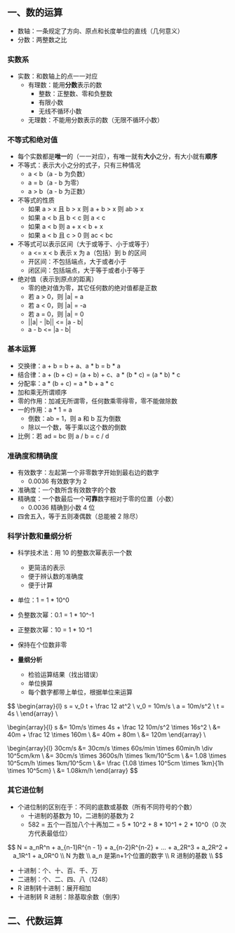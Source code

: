 ## 一、数的运算

* 数轴：一条规定了方向、原点和长度单位的直线（几何意义）
* 分数：两整数之比

### 实数系

* 实数：和数轴上的点一一对应
  * 有理数：能用**分数**表示的数
    * 整数：正整数、零和负整数
    * 有限小数
    * 无线不循环小数
  * 无理数：不能用分数表示的数（无限不循环小数）

### 不等式和绝对值

* 每个实数都是**唯一**的（一一对应），有唯一就有**大小**之分，有大小就有**顺序**
* 不等式：表示大小之分的式子，只有三种情况
  * a < b（a - b 为负数）
  * a = b（a - b 为零）
  * a > b（a - b 为正数）
* 不等式的性质
  * 如果 a > x 且 b > x 则 a + b > x 则 ab > x
  * 如果 a < b 且 b < c 则 a < c
  * 如果 a < b 则 a + x < b + x
  * 如果 a < b 且 c > 0 则 ac < bc
* 不等式可以表示区间（大于或等于、小于或等于）
  * a <= x < b 表示 x 为 a（包括）到 b 的区间
  * 开区间：不包括端点，大于或者小于
  * 闭区间：包括端点，大于等于或者小于等于
* 绝对值（表示到原点的距离）
  * 零的绝对值为零，其它任何数的绝对值都是正数
  * 若 a > 0，则 |a| = a
  * 若 a < 0，则 |a| = -a
  * 若 a = 0，则 |a| = 0
  * ||a| - |b|| <= |a - b|
  * a - b <= |a - b|

### 基本运算

* 交换律：a + b = b + a、a * b = b * a
* 结合律：a + (b + c) = (a + b) + c、a * (b * c) = (a * b) * c
* 分配率：a * (b + c) = a * b + a * c
* 加和乘无所谓顺序
* 零的作用：加减无所谓零，任何数乘零得零，零不能做除数
* 一的作用：a * 1 = a
  * 倒数：ab = 1，则 a 和 b 互为倒数
  * 除以一个数，等于乘以这个数的倒数
* 比例：若 ad = bc 则 a / b = c / d

### 准确度和精确度

* 有效数字：左起第一个非零数字开始到最右边的数字
  * 0.0036 有效数字为 2
* 准确度：一个数所含有效数字的个数
* 精确度：一个数最后一个**可靠**数字相对于零的位置（小数）
  * 0.0036 精确到小数 4 位
* 四舍五入，等于五则凑偶数（总能被 2 除尽）

### 科学计数和量纲分析

* 科学技术法：用 10 的整数次幂表示一个数
  * 更简洁的表示
  * 便于辨认数的准确度
  * 便于计算
  
* 单位：1 = 1 * 10^0

* 负整数次幂：0.1 = 1 * 10^-1

* 正整数次幂：10 = 1 * 10 ^1

* 保持在个位数非零

* **量纲分析**
  * 检验运算结果（找出错误）
  * 单位换算
  * 每个数字都带上单位，根据单位来运算

$$
\begin{array}{l}
s = v_0 t + \frac 12 at^2 \\
v_0 = 10m/s \\
a = 10m/s^2 \\
t = 4s \\
\end{array} \\

\begin{array}{l}
s &= 10m/s \times 4s + \frac 12 10m/s^2 \times 16s^2 \\
&= 40m + \frac 12 \times 160m \\
&= 40m + 80m \\
&= 120m
\end{array} \\

\begin{array}{l}
30cm/s &= 30cm/s \times 60s/min \times 60min/h \div 10^5cm/km \\
&= 30cm/s \times 3600s/h \times 1km/10^5cm \\
&= 1.08 \times 10^5cm/h \times 1km/10^5cm \\
&= \frac {1.08 \times 10^5cm \times 1km}{1h \times 10^5cm} \\
&= 1.08km/h
\end{array}
$$

### 其它进位制

* 个进位制的区别在于：不同的底数或基数（所有不同符号的个数）
  * 十进制的基数为 10，二进制的基数为 2
  * 582 = 五个一百加八个十再加二 = 5 * 10^2 + 8 * 10^1 + 2 * 10^0（0 次方代表最低位）

$$
N = a_nR^n + a_{n-1}R^{n - 1} + a_{n-2}R^{n-2} + ... + a_2R^3 + a_2R^2 + a_1R^1 + a_0R^0 \\
N 为数 \\
a_n 是第n+1个位置的数字 \\
R 进制的基数 \\
$$

* 十进制：个、十、百、千、万
* 二进制：个、二、四、八（1248）
* R 进制转十进制：展开相加
* 十进制转 R 进制：除基取余数（倒序）

## 二、代数运算